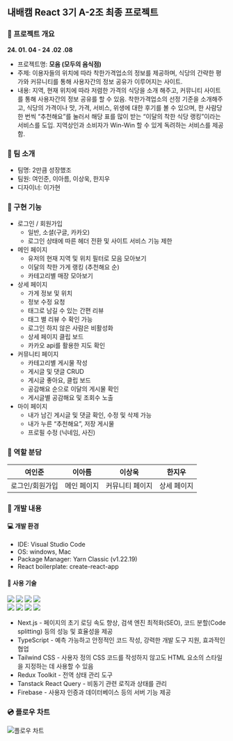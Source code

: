 ## 내배캠 React 3기 A-2조 최종 프로젝트

### 📢 프로젝트 개요

**24. 01. 04 - 24 .02 .08**

- 프로젝트명: **모음 (모두의 음식점)**
- 주제: 이용자들의 위치에 따라 착한가격업소의 정보를 제공하며, 식당의 간략한 평가와 커뮤니티를 통해 사용자간의 정보 공유가 이루어지는 사이트.
- 내용: 지역, 현재 위치에 따라 저렴한 가격의 식당을 소개 해주고, 커뮤니티 사이트를 통해 사용자간의 정보 공유를 할 수 있음. 착한가격업소의 선정 기준을 소개해주고, 식당의 가격이나 맛, 가격, 서비스, 위생에 대한 후기를 볼 수 있으며, 한 사람당 한 번씩 “추천해요”를 눌러서 해당 표를 많이 받는 “이달의 착한 식당 랭킹”이라는 서비스를 도입. 지역상인과 소비자가 Win-Win 할 수 있게 독려하는 서비스를 제공함.

### 👥 팀 소개

- 팀명: 2만큼 성장했조
- 팀원: 여인준, 이아름, 이상욱, 한지우
- 디자이너: 이가현

### 👀 구현 기능

- 로그인 / 회원가입
  - 일반, 소셜(구글, 카카오)
  - 로그인 상태에 따른 헤더 전환 및 사이트 서비스 기능 제한
- 메인 페이지
  - 유저의 현재 지역 및 위치 필터로 모음 모아보기
  - 이달의 착한 가게 랭킹 (추천해요 순)
  - 카테고리별 매장 모아보기
- 상세 페이지
  - 가게 정보 및 위치
  - 정보 수정 요청
  - 태그로 남길 수 있는 간편 리뷰
  - 태그 별 리뷰 수 확인 가능
  - 로그인 하지 않은 사람은 비활성화
  - 상세 페이지 클립 보드
  - 카카오 api를 활용한 지도 확인
- 커뮤니티 페이지
  - 카테고리별 게시물 작성
  - 게시글 및 댓글 CRUD
  - 게시글 좋아요, 클립 보드
  - 공감해요 순으로 이달의 게시물 확인
  - 게시글별 공감해요 및 조회수 노출
- 마이 페이지
  - 내가 남긴 게시글 및 댓글 확인, 수정 및 삭제 가능
  - 내가 누른 “추천해요”, 저장 게시물
  - 프로필 수정 (닉네임, 사진)

### 📝 역할 분담

| 여인준          | 이아름      | 이상욱          | 한지우      |
| --------------- | ----------- | --------------- | ----------- |
| 로그인/회원가입 | 메인 페이지 | 커뮤니티 페이지 | 상세 페이지 |

### 🚩 개발 내용

#### 💻 개발 환경

- IDE: Visual Studio Code
- OS: windows, Mac
- Package Manager: Yarn Classic (v1.22.19)
- React boilerplate: create-react-app

#### 📌 사용 기술

<img src="https://img.shields.io/badge/next.js-000000?style=for-the-badge&logo=next.js&logoColor=white"> <img src="https://img.shields.io/badge/typescript-3178C6?style=for-the-badge&logo=javascript&logoColor=white">
<img src="https://img.shields.io/badge/tailwindcss-06B6D4?style=for-the-badge&logo=tailwindcss&logoColor=white"> <img src="https://img.shields.io/badge/redux-764ABC?style=for-the-badge&logo=redux&logoColor=white">
<br />
<img src="https://img.shields.io/badge/reactquery-FF4154?style=for-the-badge&logo=reactquery&logoColor=white"> <img src="https://img.shields.io/badge/firebase-FFCA28?style=for-the-badge&logo=firebase&logoColor=black">
<img src="https://img.shields.io/badge/yarn-2C8EBB?style=for-the-badge&logo=yarn&logoColor=white"> <img src="https://img.shields.io/badge/prettier-F7B93E?style=for-the-badge&logo=prettier&logoColor=black">

- Next.js - 페이지의 초기 로딩 속도 향상, 검색 엔진 최적화(SEO), 코드 분할(Code splitting) 등의 성능 및 효율성을 제공
- TypeScript - 예측 가능하고 안정적인 코드 작성, 강력한 개발 도구 지원, 효과적인 협업
- Tailwind CSS - 사용자 정의 CSS 코드를 작성하지 않고도 HTML 요소의 스타일을 지정하는 데 사용할 수 있음
- Redux Toolkit - 전역 상태 관리 도구
- Tanstack React Query - 비동기 관련 로직과 상태를 관리
- Firebase - 사용자 인증과 데이터베이스 등의 서버 기능 제공

### 💿 플로우 차트

![플로우 차트](https://github.com/hanjiwoo/final_team_project/assets/147472852/32ad58fa-78fd-4b03-88e7-1ff8acad39ef)
